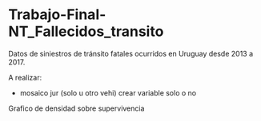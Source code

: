 # Trabajo-Final-NT_Fallecidos_transito
Datos de siniestros de tránsito fatales ocurridos en Uruguay desde 2013 a 2017.



A realizar:

- mosaico jur (solo u otro vehi) crear variable solo o no

Grafico de densidad sobre supervivencia 
